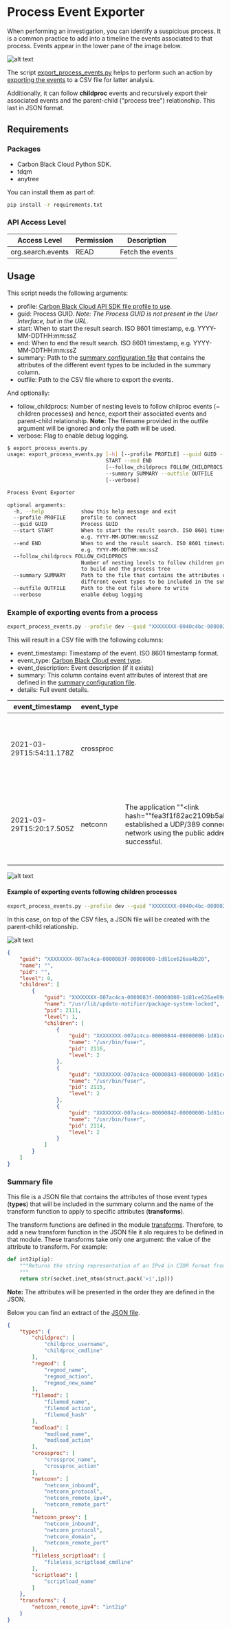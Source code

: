 # Process Event Exporter

When performing an investigation, you can identify a suspicious process. It is a common practice to add into a timeline the events associated to that process. Events appear in the lower pane of the image below.

![alt text](media/investigate-process.png)

The script [export_process_events.py](export_process_events.py) helps to perform such an action by [exporting the events](https://developer.carbonblack.com/reference/carbon-black-cloud/platform/latest/platform-search-api-processes/#get-events-associated-with-a-given-process-v2) to a CSV file for latter analysis.

Additionally, it can follow __childproc__ events and recursively export their associated events and the parent-child ("process tree") relationship. This last in JSON format.

## Requirements

### Packages

- Carbon Black Cloud Python SDK.
- tdqm
- anytree

You can install them as part of:

```bash
pip install -r requirements.txt
```

### API Access Level

| Access Level | Permission | Description |
|--------------|------------|-------------|
|org.search.events|READ|Fetch the events|

## Usage

This script needs the following arguments:

- profile: [Carbon Black Cloud API SDK file profile to use](https://carbon-black-cloud-python-sdk.readthedocs.io/en/latest/authentication/#with-a-file).
- guid: Process GUID. _Note: The Process GUID is not present in the User Interface, but in the URL._
- start: When to start the result search. ISO 8601 timestamp, e.g. YYYY-MM-DDTHH:mm:ssZ
- end: When to end the result search. ISO 8601 timestamp, e.g. YYYY-MM-DDTHH:mm:ssZ
- summary: Path to the [summary configuration file](#summary-file) that contains the attributes of the different event types to be included in the summary column.
- outfile: Path to the CSV file where to export the events.

And optionally:

- follow_childprocs: Number of nesting levels to follow chilproc events (~ children processes) and hence, export their associated events and parent-child relationship. __Note:__ The filename provided in the outfile argument will be ignored and only the path will be used.
- verbose: Flag to enable debug logging.

```bash
$ export_process_events.py 
usage: export_process_events.py [-h] [--profile PROFILE] --guid GUID --start
                                START --end END
                                [--follow_childprocs FOLLOW_CHILDPROCS]
                                --summary SUMMARY --outfile OUTFILE
                                [--verbose]

Process Event Exporter

optional arguments:
  -h, --help            show this help message and exit
  --profile PROFILE     profile to connect
  --guid GUID           Process GUID
  --start START         When to start the result search. ISO 8601 timestamp,
                        e.g. YYYY-MM-DDTHH:mm:ssZ
  --end END             When to end the result search. ISO 8601 timestamp,
                        e.g. YYYY-MM-DDTHH:mm:ssZ
  --follow_childprocs FOLLOW_CHILDPROCS
                        Number of nesting levels to follow children processes
                        to build and the process tree
  --summary SUMMARY     Path to the file that contains the attributes of the
                        different event types to be included in the summary
  --outfile OUTFILE     Path to the out file where to write
  --verbose             enable debug logging
```

### Example of exporting events from a process

```bash
export_process_events.py --profile dev --guid "XXXXXXXX-0040c4bc-000002e4-00000000-1d7245f3bcf847c" --start "2021-03-29T12:00:00Z" --end "2021-03-29T16:00:00Z" --outfile 'PATH_TO/CSV_FILE.csv' --summary 'PATH_TO/summary.json' --verbose
```

This will result in a CSV file with the following columns:

- event_timestamp: Timestamp of the event. ISO 8601 timestamp format.
- event_type: [Carbon Black Cloud event type](https://community.carbonblack.com/t5/Knowledge-Base/EDR-What-are-the-Details-Behind-the-Event-Collection-Types/ta-p/81694).
- event_description: Event description (if it exists)
- summary: This column contains event attributes of interest that are defined in the [summary configuration file](#summary-file).
- details: Full event details.

|event_timestamp|event_type|event_description|summary|details|
|---------------|----------|-----------------|-------|-------|
|2021-03-29T15:54:11.178Z|crossproc||crossproc_name: c:\PATH_REDACTED\microsoftedgeupdate.exe crossproc_action: ['ACTION_OPEN_PROCESS_HANDLE']|{""backend_timestamp"": ""2021-03-29T15:56:33.225Z"", ""created_timestamp"": ""2021-04-01T10:19:28.143Z"", REDACTED , ""process_pid"": 740}|
|2021-03-29T15:20:17.505Z|netconn|The application ""<share><link hash=""fea3f1f82ac2109b5abd187d7a8c1688d99dc356f9f40dc904ac0b524f28b428"">C:\windows\system32\lsass.exe</link></share>"" established a <accent>UDP/389</accent> connection to <share><accent>A.B.C.D</accent></share><accent>:389</accent> (<share><accent>DC1.your.domain</accent></share>) from <share><accent>X.Y.Z.A</accent></share><accent>:51918</accent>. The device was off the corporate network using the public address <accent>UR.PUBLIC.IP.ADDR</accent> (<accent>HOST.your.domain</accent>, located in Somewhere, Country). The operation was successful.| netconn_inbound: False netconn_protocol: PROTO_UDP netconn_remote_ipv4: A.B.C.D netconn_remote_port: 389|{""backend_timestamp"": ""2021-03-29T15:20:48.978Z"", ""created_timestamp"": ""2021-04-01T10:19:28.144Z"", ""enriched"": true, REDACTED, ""process_pid"": 740}|

![alt text](media/exported-events-csv.png)

#### Example of exporting events following children processes

```bash
export_process_events.py --profile dev --guid "XXXXXXXX-0040c4bc-000002e4-00000000-1d7245f3bcf847c" --start "2021-03-29T12:00:00Z" --end "2021-03-29T16:00:00Z" --outfile 'PATH_TO/CSV_FILE.csv' --summary 'PATH_TO/summary.json' --follow_childprocs 2
```

In this case, on top of the CSV files, a JSON file will be created with the parent-child relationship.

![alt text](media/exported-process-tree-events-csv.png)

```json
{
    "guid": "XXXXXXXX-007ac4ca-0000083f-00000000-1d81ce626aa4b20",
    "name": "",
    "pid": "",
    "level": 0,
    "children": [
        {
            "guid": "XXXXXXXX-007ac4ca-0000083f-00000000-1d81ce626ae69d0",
            "name": "/usr/lib/update-notifier/package-system-locked",
            "pid": 2111,
            "level": 1,
            "children": [
                {
                    "guid": "XXXXXXXX-007ac4ca-00000844-00000000-1d81ce626b854e0",
                    "name": "/usr/bin/fuser",
                    "pid": 2116,
                    "level": 2
                },
                {
                    "guid": "XXXXXXXX-007ac4ca-00000843-00000000-1d81ce626b3c100",
                    "name": "/usr/bin/fuser",
                    "pid": 2115,
                    "level": 2
                },
                {
                    "guid": "XXXXXXXX-007ac4ca-00000842-00000000-1d81ce626aeb7f0",
                    "name": "/usr/bin/fuser",
                    "pid": 2114,
                    "level": 2
                }
            ]
        }
    ]
}
```

### Summary file

This file is a JSON file that contains the attributes of those event types (__types__) that will be included in the summary column and the name of the transform function to apply to specific attributes (__transforms__).

The transform functions are defined in the module [transforms](events/transforms.py). Therefore, to add a new transform function in the JSON file it alo requires to be defined in that module. These transforms take only one argument: the value of the attribute to transform. For example:

```python
def int2ip(ip):
    """Returns the string representation of an IPv4 in CIDR format from an IPv4 in integer format.
    """    
    return str(socket.inet_ntoa(struct.pack('>i',ip)))
```

__Note:__ The attributes will be presented in the order they are defined in the JSON.

Below you can find an extract of the [JSON file](events/summary.json).

```json
{
    "types": {
        "childproc": [
            "childproc_username",
            "childproc_cmdline"
        ],
        "regmod": [
            "regmod_name",
            "regmod_action",
            "regmod_new_name"
        ],
        "filemod": [
            "filemod_name",
            "filemod_action",
            "filemod_hash"
        ],
        "modload": [
            "modload_name",
            "modload_action"
        ],
        "crossproc": [
            "crossproc_name",
            "crossproc_action"
        ],
        "netconn": [
            "netconn_inbound",
            "netconn_protocol",
            "netconn_remote_ipv4",
            "netconn_remote_port"
        ],
        "netconn_proxy": [
            "netconn_inbound",
            "netconn_protocol",
            "netconn_domain",
            "netconn_remote_port"
        ],
        "fileless_scriptload": [
            "fileless_scriptload_cmdline"
        ],
        "scriptload": [
            "scriptload_name"
        ]
    },
    "transforms": {
        "netconn_remote_ipv4": "int2ip"
    }
}
```
